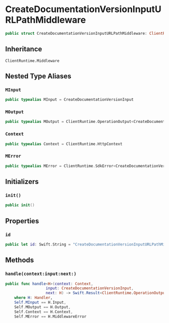 # CreateDocumentationVersionInputURLPathMiddleware

``` swift
public struct CreateDocumentationVersionInputURLPathMiddleware: ClientRuntime.Middleware 
```

## Inheritance

`ClientRuntime.Middleware`

## Nested Type Aliases

### `MInput`

``` swift
public typealias MInput = CreateDocumentationVersionInput
```

### `MOutput`

``` swift
public typealias MOutput = ClientRuntime.OperationOutput<CreateDocumentationVersionOutputResponse>
```

### `Context`

``` swift
public typealias Context = ClientRuntime.HttpContext
```

### `MError`

``` swift
public typealias MError = ClientRuntime.SdkError<CreateDocumentationVersionOutputError>
```

## Initializers

### `init()`

``` swift
public init() 
```

## Properties

### `id`

``` swift
public let id: Swift.String = "CreateDocumentationVersionInputURLPathMiddleware"
```

## Methods

### `handle(context:input:next:)`

``` swift
public func handle<H>(context: Context,
                  input: CreateDocumentationVersionInput,
                  next: H) -> Swift.Result<ClientRuntime.OperationOutput<CreateDocumentationVersionOutputResponse>, MError>
    where H: Handler,
    Self.MInput == H.Input,
    Self.MOutput == H.Output,
    Self.Context == H.Context,
    Self.MError == H.MiddlewareError
```
